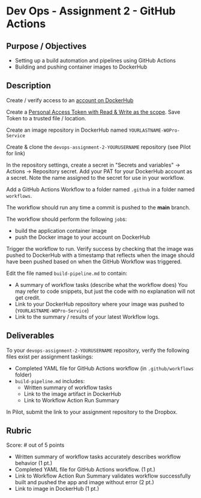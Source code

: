 # Dev Ops - Assignment 2 - GitHub Actions

## Purpose / Objectives

- Setting up a build automation and pipelines using GitHub Actions
- Building and pushing container images to DockerHub

## Description

Create / verify access to an [account on DockerHub](https://hub.docker.com/)

Create a [Personal Access Token with Read & Write as the scope](https://docs.docker.com/security/for-developers/access-tokens/).  Save Token to a trusted file / location.

Create an image repository in DockerHub named `YOURLASTNAME-WOPro-Service`

Create & clone the `devops-assignment-2-YOURUSERNAME` repository (see Pilot for link)

In the repository settings, create a secret in "Secrets and variables" -> Actions -> Repository secret.  Add your PAT for your DockerHub account as a secret.  Note the name assigned to the secret for use in your workflow.

Add a GitHub Actions Workflow to a folder named `.github` in a folder named `workflows`.

The workflow should run any time a commit is pushed to the **main** branch.

The workflow should perform the following `job`s:
- build the application container image
- push the Docker image to your account on DockerHub

Trigger the workflow to run. Verify success by checking that the image was pushed to DockerHub with a timestamp that reflects when the image should have been pushed based on when the GitHub Workflow was triggered.

Edit the file named `build-pipeline.md` to contain:
- A summary of workflow tasks (describe what the workflow does)  You may refer to code snippets, but just the code with no explanation will not get credit.
- Link to your DockerHub repository where your image was pushed to (`YOURLASTNAME-WOPro-Service`)
- Link to the summary / results of your latest Workflow logs.

## Deliverables

To your `devops-assignment-2-YOURUSERNAME` repository, verify the following files exist per assignment taskings:

- Completed YAML file for GitHub Actions workflow (in `.github/workflows` folder)
- `build-pipeline.md` includes:
  - Written summary of workflow tasks
  - Link to the image artifact in DockerHub
  - Link to Workflow Action Run Summary

In Pilot, submit the link to your assignment repository to the Dropbox.

## Rubric

Score: # out of 5 points

- Written summary of workflow tasks accurately describes workflow behavior (1 pt.)
- Completed YAML file for GitHub Actions workflow. (1 pt.)
- Link to Workflow Action Run Summary validates workflow successfully built and pushed the app and image without error (2 pt.)
- Link to image in DockerHub (1 pt.)
